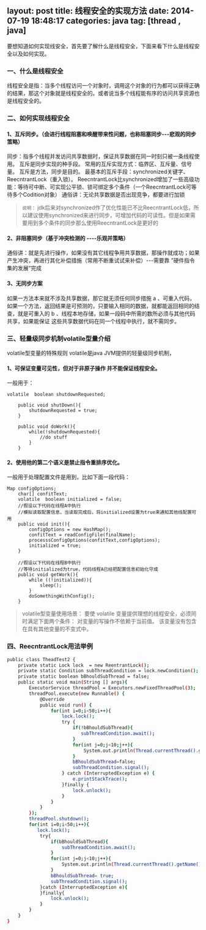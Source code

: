 layout: post
title: 线程安全的实现方法
date: 2014-07-19 18:48:17
categories: java
tag: [thread , java]
---
要想知道如何实现线安全，首先要了解什么是线程安全，下面来看下什么是线程安全以及如何实现。
### 一、什么是线程安全
线程安全是指：当多个线程访问一个对象时，调用这个对象的行为都可以获得正确的结果，那这个对象就是线程安全的。或者说当多个线程能有序的访问共享资源也是线程安全的。
### 二、如何实现线程安全
#### 1、互斥同步。（会进行线程阻塞和唤醒带来性问题，也称阻塞同步---悲观的同步策略）
<!-- more -->
同步：指多个线程并发访问共享数据时，保证共享数据在同一时刻只被一条线程使用。
互斥是同步实现的种手段。
常用的互斥实现方式：临界区、互斥量、信号量。
互斥是方法，同步是目的。
最基本的互斥手段：synchronized关键字、ReecntrantLock（重入锁）。
ReecntrantLock比synchronized增加了一些高级功能：等待可中断、可实现公平锁、锁可绑定多个条件（一个ReecntrantLock可等待多个Codition对象）
通俗讲：无论共享数据是否出现竞争，都要进行加锁
> `说明：`
> jdk后来对synchronized作了优化性能已不比ReecntrantLock低，所以建议使用synchronized来进行同步，可增加代码的可读性。但是如果需要用到多个条件的同步那么使用ReecntrantLock是更好的

#### 2、非阻塞同步（基于冲突检测的   ----乐观并策略）
通俗讲：就是先进行操作，如果没有其它线程争用共享数据，那操作就成功；如果产生冲突，再进行其化补偿措施（常用不断重试试来补偿）---需要靠 ”硬件指令集的发展“完成
#### 3、无同步方案
如果一方法本来就不涉及共享数据，那它就无须任何同步措施
a 、可重入代码，如果一个方法，返回结果是可预测的，只要输入相同的数据，就都能返回相同的结查，就是可重入的
b 、线程本地存储，如果一段码中所需的数所必须与其他代码共享，如果能保证 这些共享数据代码在同一个线程中执行，就不需同步。

### 三、轻量级同步机制volatile型量介绍
volatile型变量的特殊规则
volatile是java JVM提供的轻量级同步机制，
#### 1、可保证变量可见性，但对于非原子操作 并不能保证线程安全。
一般用于：
```
volatile  boolean shutdownRequested;

    public void shutDown(){
        shutdownRequested = true;
    }

    public void doWork(){
        while(!shutdownRequested){
            //do stuff
        }
    }
```
#### 2、使用他的第二个语义是禁止指令重排序优化。
一般用于处理配置文件是用到，比如下面一段代码：
```
Map configOptions;
    char[] confitText;
    volatile  boolean initialized = false;
    //假设以下代码在线程A中执行
    //模拟读取配置信息，当读取完成后，将initialized设置为true来通知其他线配置可用
    public void init(){
        configOptions = new HashMap();
        confitText = readConfigFile(finalName);
        processsConfigOptions(confitText,configOptions);
        initialized = true;
    }

    //假设以下代码在线程B中执行
    //等待initialized为true，代码线程A已经把配置信息初始化守成
    public void getWork(){
        while ((!initialized)){
            sleep();
        }
        doSomethingWithConfig();
    }
```
> volatile型变量使用场景：
> 要使 volatile 变量提供理想的线程安全，必须同时满足下面两个条件：
> 对变量的写操作不依赖于当前值。
> 该变量没有包含在具有其他变量的不变式中。

### 四、ReecntrantLock用法举例
```bash
public class TheadTest2 {
    private static Lock lock  = new ReentrantLock();
    private static Condition subThreadCondition = lock.newCondition();
    private static boolean bBhouldSubThread = false;
    public static void main(String [] args){
        ExecutorService threadPool = Executors.newFixedThreadPool(3);
        threadPool.execute(new Runnable() {
            @Override
            public void run() {
                for(int i=0;i<50;i++){
                    lock.lock();
                    try {
                        if(!bBhouldSubThread){
                           subThreadCondition.await();
                        }
                        for(int j=0;j<10;j++){
                            System.out.println(Thread.currentThread().getName()+ ",j=" + j);
                        }
                        bBhouldSubThread=false;
                        subThreadCondition.signal();
                    } catch (InterruptedException e) {
                        e.printStackTrace();
                    }finally {
                        lock.unlock();
                    }
                }
            }
        });
        threadPool.shutdown();
        for(int i=0;i<50;i++){
           lock.lock();
            try{
                if(bBhouldSubThread){
                    subThreadCondition.await();
                }
                for(int j=0;j<10;j++){
                    System.out.println(Thread.currentThread().getName()+ ",j=" + j);
                }
                bBhouldSubThread= true;
                subThreadCondition.signal();
            }catch (InterruptedException e){
            }finally{
                lock.unlock();
            }
        }
    }
}
```